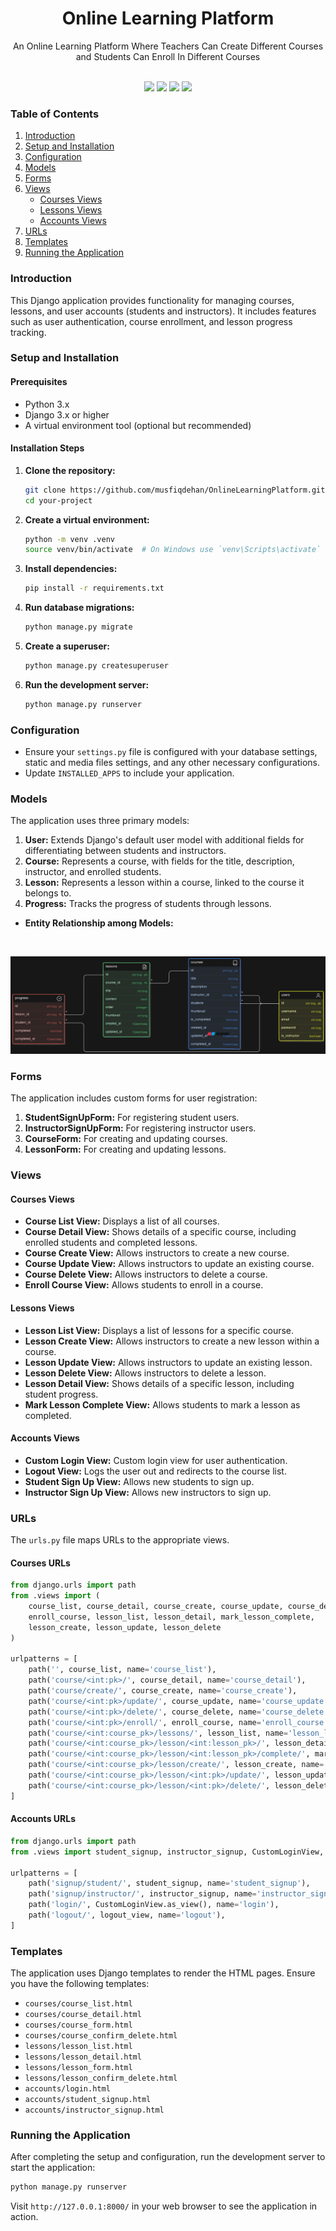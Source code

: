 <div align="center">

<h1>Online Learning Platform</h1>

<p>An Online Learning Platform Where Teachers Can Create Different Courses and Students Can Enroll In Different Courses</p>

<br>

<img src="https://img.shields.io/badge/Python-FFD43B?style=for-the-badge&logo=python&logoColor=blue">
<img src="https://img.shields.io/badge/Django-092E20?style=for-the-badge&logo=django&logoColor=green">
<img src="https://img.shields.io/badge/Sqlite-003B57?style=for-the-badge&logo=sqlite&logoColor=white">
<img src="https://img.shields.io/badge/Bootstrap-563D7C?style=for-the-badge&logo=bootstrap&logoColor=white">

</div>


### Table of Contents
1. [Introduction](#introduction)
2. [Setup and Installation](#setup-and-installation)
3. [Configuration](#configuration)
4. [Models](#models)
5. [Forms](#forms)
6. [Views](#views)
    - [Courses Views](#courses-views)
    - [Lessons Views](#lessons-views)
    - [Accounts Views](#accounts-views)
7. [URLs](#urls)
8. [Templates](#templates)
9. [Running the Application](#running-the-application)

### Introduction
This Django application provides functionality for managing courses, lessons, and user accounts (students and instructors). It includes features such as user authentication, course enrollment, and lesson progress tracking.

### Setup and Installation

#### Prerequisites
- Python 3.x
- Django 3.x or higher
- A virtual environment tool (optional but recommended)

#### Installation Steps
1. **Clone the repository:**
   ```bash
   git clone https://github.com/musfiqdehan/OnlineLearningPlatform.git
   cd your-project
   ```

2. **Create a virtual environment:**
   ```bash
   python -m venv .venv
   source venv/bin/activate  # On Windows use `venv\Scripts\activate`
   ```

3. **Install dependencies:**
   ```bash
   pip install -r requirements.txt
   ```

4. **Run database migrations:**
   ```bash
   python manage.py migrate
   ```

5. **Create a superuser:**
   ```bash
   python manage.py createsuperuser
   ```

6. **Run the development server:**
   ```bash
   python manage.py runserver
   ```

### Configuration
- Ensure your `settings.py` file is configured with your database settings, static and media files settings, and any other necessary configurations.
- Update `INSTALLED_APPS` to include your application.

### Models
The application uses three primary models:

1. **User:** Extends Django's default user model with additional fields for differentiating between students and instructors.
2. **Course:** Represents a course, with fields for the title, description, instructor, and enrolled students.
3. **Lesson:** Represents a lesson within a course, linked to the course it belongs to.
4. **Progress:** Tracks the progress of students through lessons.

- **Entity Relationship among Models:**

<br>

![ER-Diagram](ER-Diagram.png)

### Forms
The application includes custom forms for user registration:

1. **StudentSignUpForm:** For registering student users.
2. **InstructorSignUpForm:** For registering instructor users.
3. **CourseForm:** For creating and updating courses.
4. **LessonForm:** For creating and updating lessons.

### Views

#### Courses Views
- **Course List View:** Displays a list of all courses.
- **Course Detail View:** Shows details of a specific course, including enrolled students and completed lessons.
- **Course Create View:** Allows instructors to create a new course.
- **Course Update View:** Allows instructors to update an existing course.
- **Course Delete View:** Allows instructors to delete a course.
- **Enroll Course View:** Allows students to enroll in a course.

#### Lessons Views
- **Lesson List View:** Displays a list of lessons for a specific course.
- **Lesson Create View:** Allows instructors to create a new lesson within a course.
- **Lesson Update View:** Allows instructors to update an existing lesson.
- **Lesson Delete View:** Allows instructors to delete a lesson.
- **Lesson Detail View:** Shows details of a specific lesson, including student progress.
- **Mark Lesson Complete View:** Allows students to mark a lesson as completed.

#### Accounts Views
- **Custom Login View:** Custom login view for user authentication.
- **Logout View:** Logs the user out and redirects to the course list.
- **Student Sign Up View:** Allows new students to sign up.
- **Instructor Sign Up View:** Allows new instructors to sign up.

### URLs
The `urls.py` file maps URLs to the appropriate views.

#### Courses URLs
```python
from django.urls import path
from .views import (
    course_list, course_detail, course_create, course_update, course_delete,
    enroll_course, lesson_list, lesson_detail, mark_lesson_complete,
    lesson_create, lesson_update, lesson_delete
)

urlpatterns = [
    path('', course_list, name='course_list'),
    path('course/<int:pk>/', course_detail, name='course_detail'),
    path('course/create/', course_create, name='course_create'),
    path('course/<int:pk>/update/', course_update, name='course_update'),
    path('course/<int:pk>/delete/', course_delete, name='course_delete'),
    path('course/<int:pk>/enroll/', enroll_course, name='enroll_course'),
    path('course/<int:course_pk>/lessons/', lesson_list, name='lesson_list'),
    path('course/<int:course_pk>/lesson/<int:lesson_pk>/', lesson_detail, name='lesson_detail'),
    path('course/<int:course_pk>/lesson/<int:lesson_pk>/complete/', mark_lesson_complete, name='mark_lesson_complete'),
    path('course/<int:course_pk>/lesson/create/', lesson_create, name='lesson_create'),
    path('course/<int:course_pk>/lesson/<int:pk>/update/', lesson_update, name='lesson_update'),
    path('course/<int:course_pk>/lesson/<int:pk>/delete/', lesson_delete, name='lesson_delete'),
]
```

#### Accounts URLs
```python
from django.urls import path
from .views import student_signup, instructor_signup, CustomLoginView, logout_view

urlpatterns = [
    path('signup/student/', student_signup, name='student_signup'),
    path('signup/instructor/', instructor_signup, name='instructor_signup'),
    path('login/', CustomLoginView.as_view(), name='login'),
    path('logout/', logout_view, name='logout'),
]
```

### Templates
The application uses Django templates to render the HTML pages. Ensure you have the following templates:

- `courses/course_list.html`
- `courses/course_detail.html`
- `courses/course_form.html`
- `courses/course_confirm_delete.html`
- `lessons/lesson_list.html`
- `lessons/lesson_detail.html`
- `lessons/lesson_form.html`
- `lessons/lesson_confirm_delete.html`
- `accounts/login.html`
- `accounts/student_signup.html`
- `accounts/instructor_signup.html`

### Running the Application
After completing the setup and configuration, run the development server to start the application:

```bash
python manage.py runserver
```

Visit `http://127.0.0.1:8000/` in your web browser to see the application in action.